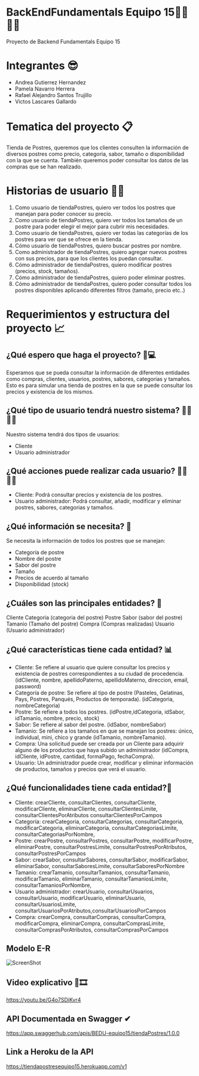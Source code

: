 # BackEndFundamentals Equipo 15👨‍💻👩‍💻
Proyecto de Backend Fundamentals Equipo 15

# Integrantes 😎
* Andrea Gutierrez Hernandez
* Pamela Navarro Herrera
* Rafael Alejandro Santos Trujillo
* Victos Lascares Gallardo

# Tematica del proyecto 📋
Tienda de Postres, queremos que los clientes consulten la información de diversos postres como precio, categoria, sabor, tamaño o disponibilidad con la que se cuenta. También queremos poder consultar los datos de las compras que se han realizado.
# Historias de usuario 🧑👧
1. Como usuario de tiendaPostres, quiero ver todos los postres que manejan para poder conocer su precio.
2. Como usuario de tiendaPostres, quiero ver todos los tamaños de un postre para poder elegir el mejor para cubrir mis necesidades.
3. Como usuario de tiendaPostres, quiero ver todas las categorías de los postres para ver que se ofrece en la tienda.
4. Cómo usuario de tiendaPostres, quiero buscar postres por nombre.
5. Como administrador de tiendaPostres, quiero agregar nuevos postres con sus precios, para que los clientes los puedan consultar.
6. Cómo administrador de tiendaPostres, quiero modificar postres (precios, stock, tamaños).
7. Cómo administrador de tiendaPostres, quiero poder eliminar postres.
8. Cómo administrador de tiendaPostres, quiero poder consultar todos los postres disponibles aplicando diferentes filtros (tamaño, precio etc..)

# Requerimientos y estructura del proyecto 📈
 
## ¿Qué espero que haga el proyecto? 📲💻
Esperamos que se pueda consultar la información de diferentes entidades como compras, clientes, usuarios, postres, sabores, categorias y tamaños. Esto es para simular una tienda de postres en la que se puede consultar los precios y existencia de los mismos.

## ¿Qué tipo de usuario tendrá nuestro sistema? 🕵️‍♀️🕵️‍♂️
Nuestro sistema tendrá dos tipos de usuarios:
- Cliente
- Usuario administrador

## ¿Qué acciones puede realizar cada usuario? 🙋‍♂️🙋‍♀️
- Cliente: Podrá consultar precios y existencia de los postres.
- Usuario administrador: Podrá consultar, añadir, modificar y eliminar postres, sabores, categorias y tamaños.

## ¿Qué información se necesita? 💾
Se necesita la información de todos los postres que se manejan:
- Categoría de postre
- Nombre del postre
- Sabor del postre
- Tamaño
- Precios de acuerdo al tamaño
- Disponibilidad (stock)

## ¿Cuáles son las principales entidades? 📌
Cliente
Categoria (categoria del postre)
Postre 
Sabor (sabor del postre)
Tamanio (Tamaño del postre)
Compra (Compras realizadas)
Usuario (Usuario administrador)

## ¿Qué características tiene cada entidad? 📊
- Cliente: Se refiere al usuario que quiere consultar los precios y existencia de postres correspondientes a su ciudad de procedencia. (idCliente, nombre, apellidoPaterno, apellidoMaterno, direccion, email, password)
- Categoría de postre: Se refiere al tipo de postre (Pasteles, Gelatinas, Pays, Postres, Panqués, Productos de temporada). (idCategoria, nombreCategoria)
- Postre: Se refiere a todos los postres. (idPostre,idCategoria, idSabor, idTamanio, nombre, precio, stock)
- Sabor: Se refiere al sabor del postre. (idSabor, nombreSabor)
- Tamanio: Se refiere a los tamaños en que se manejan los postres: único, individual, mini, chico y grande (idTamanio, nombreTamanio). 
- Compra: Una solicitud puede ser creada por un Cliente para adquirir alguno de los productos que haya subido un administrador (idCompra, idCliente, idPostre, cantidad, formaPago, fechaCompra).
- Usuario: Un administrador puede crear, modificar y eliminar información de productos, tamaños y precios que verá el usuario. 

## ¿Qué funcionalidades tiene cada entidad?📂
- Cliente: crearCliente, consultarClientes, consultarCliente, modificarCliente, eliminarCliente, consultarClientesLimite, consultarClientesPorAtributos consultarClientesPorCampos
- Categoría: crearCategoria, consultarCategorias, consultarCategoria, modificarCategoria, eliminarCategoria, consultarCategoriasLimite, consultarCategoriasPorNombre,
- Postre: crearPostre, consultarPostres, consultarPostre, modificarPostre, eliminarPostre, consultarPostresLimite, consultarPostresPorAtributos, consultarPostresPorCampos
- Sabor: crearSabor, consultarSabores, consultarSabor, modificarSabor, eliminarSabor, consultarSaboresLimite, consultarSaboresPorNombre
- Tamanio: crearTamanio, consultarTamanios, consultarTamanio, modificarTamanio, eliminarTamanio, consultarTamaniosLimite, consultarTamaniosPorNombre,
- Usuario administrador: crearUsuario, consultarUsuarios, consultarUsuario, modificarUsuario, eliminarUsuario, consultarUsuariosLimite, consultarUsuariosPorAtributos,consultarUsuariosPorCampos
- Compra: crearCompra, consultarCompras, consultarCompra, modificarCompra, eliminarCompra, consultarComprasLimite, consultarComprasPorAtributos, consultarComprasPorCampos

## Modelo E-R
![ScreenShot](https://photos.google.com/share/AF1QipPTFixm5Tk1AeUPi8Z2JSHM3e730r02soWDbxEDyN4D7f8uuwtnZUSVBV2znBxsdA/photo/AF1QipNAWryfLlK9-SIF1HJZjFtPMUeK5nT6YSC2yJmY?key=MHFjcjA1Q1RqZHBLUFJfdm9kaklHbTVCRWZLVy1B)
 
## Video explicativo 🎥🎞️
https://youtu.be/G4o7SDiKvr4

## API Documentada en Swagger ✔
https://app.swaggerhub.com/apis/BEDU-equipo15/tiendaPostres/1.0.0

## Link a Heroku de la API
https://tiendapostresequipo15.herokuapp.com/v1